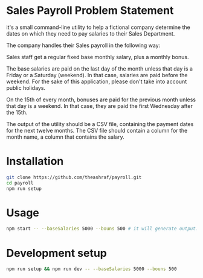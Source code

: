# Sales Payroll Problem Statement

it's a small command-line utility to help a fictional company determine the dates on which they need to pay salaries to their Sales Department.

The company handles their Sales payroll in the following way:

Sales staff get a regular fixed base monthly salary, plus a monthly bonus.

The base salaries are paid on the last day of the month unless that day is a Friday or a Saturday (weekend). In that case, salaries are paid before the weekend. For the sake of this application, please don't take into account public holidays.

On the 15th of every month, bonuses are paid for the previous month unless that day is a weekend. In that case, they are paid the first Wednesday after the 15th.

The output of the utility should be a CSV file, containing the payment dates for the next twelve months. The CSV file should contain a column for the month name, a column that contains the salary.

# Installation

```bash
git clone https://github.com/theashraf/payroll.git
cd payroll
npm run setup
```

# Usage

```bash
npm start -- --baseSalaries 5000 --bouns 500 # it will generate output.csv in the root dir of the project
```

# Development setup

```bash
npm run setup && npm run dev -- --baseSalaries 5000 --bouns 500
```
